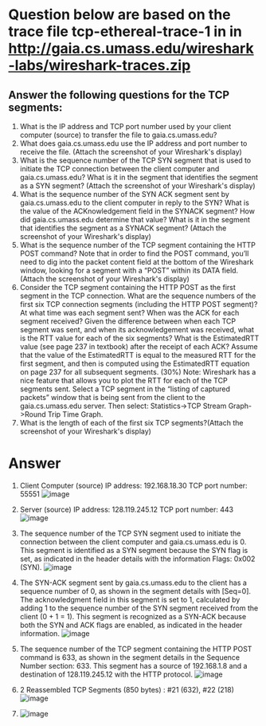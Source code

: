 # Question below are based on the trace file tcp-ethereal-trace-1 in in http://gaia.cs.umass.edu/wireshark-labs/wireshark-traces.zip
## Answer the following questions for the TCP segments:
1. What is the IP address and TCP port number used by your client computer (source) to transfer the file to gaia.cs.umass.edu?
2. What does gaia.cs.umass.edu use the IP address and port number to receive the file. (Attach the screenshot of your Wireshark's display)
3. What is the sequence number of the TCP SYN segment that is used to initiate the TCP connection between the client computer and gaia.cs.umass.edu? What is it in the segment that identifies the segment as a SYN segment? (Attach the screenshot of your Wireshark's display)
4. What is the sequence number of the SYN ACK segment sent by gaia.cs.umass.edu to the client computer in reply to the SYN? What is the value of the ACKnowledgement field in the SYNACK segment? How did gaia.cs.umass.edu determine that value? What is it in the segment that identifies the segment as a SYNACK segment? (Attach the screenshot of your Wireshark's display)
5. What is the sequence number of the TCP segment containing the HTTP POST command? Note that in order to find the POST command, you’ll need to dig into the packet content field at the bottom of the Wireshark window, looking for a segment with a “POST” within its DATA field.(Attach the screenshot of your Wireshark's display)
6. Consider the TCP segment containing the HTTP POST as the first segment in the TCP connection. What are the sequence numbers of the first six TCP connection segments (including the HTTP POST segment)? At what time was each segment sent? When was the ACK for each segment received? Given the difference between when each TCP segment was sent, and when its acknowledgement was received, what is the RTT value for each of the six segments? What is the EstimatedRTT value (see page 237 in textbook) after the receipt of each ACK? Assume that the value of the EstimatedRTT is equal to the measured RTT for the first segment, and then is computed using the EstimatedRTT equation on page 237 for all subsequent segments. (30%)
Note: Wireshark has a nice feature that allows you to plot the RTT for each of the TCP segments sent. Select a TCP segment in the “listing of captured packets” window that is being sent from the client to the gaia.cs.umass.edu server. Then select: Statistics->TCP Stream Graph->Round Trip Time Graph.
7. What is the length of each of the first six TCP segments?(Attach the screenshot of your Wireshark's display)

# Answer
1. Client Computer (source) IP address: 192.168.18.30 TCP port number: 55551
![image](https://github.com/user-attachments/assets/261c4ea5-1de0-4b88-b48b-0d7f44937f2f)

2. Server (source) IP address: 128.119.245.12 TCP port number: 443
   ![image](https://github.com/user-attachments/assets/7bab85e6-516c-4ef7-8b75-89651abb14a4)

3. The sequence number of the TCP SYN segment used to initiate the connection between the client computer and gaia.cs.umass.edu is 0. This segment is identified as a SYN segment because the SYN flag is set, as indicated in the header details with the information Flags: 0x002 (SYN).
  ![image](https://github.com/user-attachments/assets/48da01d7-c33d-49b2-ba5d-460d99a7ac51)

4. The SYN-ACK segment sent by gaia.cs.umass.edu to the client has a sequence number of 0, as shown in the segment details with [Seq=0]. The acknowledgment field in this segment is set to 1, calculated by adding 1 to the sequence number of the SYN segment received from the client (0 + 1 = 1). This segment is recognized as a SYN-ACK because both the SYN and ACK flags are enabled, as indicated in the header information.
![image](https://github.com/user-attachments/assets/794092be-6511-4c5e-94f7-07c8d9a88e5d)

5. The sequence number of the TCP segment containing the HTTP POST command is 633, as shown in the segment details in the Sequence Number section: 633. This segment has a source of 192.168.1.8 and a destination of 128.119.245.12 with the HTTP protocol.
  ![image](https://github.com/user-attachments/assets/172cdf8d-bff5-496c-a8c6-baccc412419c)

6. 2 Reassembled TCP Segments (850 bytes) : #21 (632), #22 (218)
  ![image](https://github.com/user-attachments/assets/c761afe1-849a-4022-a610-ccca8b5d25be)

7. ![image](https://github.com/user-attachments/assets/9b138f99-9a05-400a-8b9c-3465a4aad83b)




